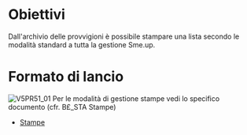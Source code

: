 # Obiettivi
Dall'archivio delle provvigioni è possibile stampare una lista secondo le modalità standard a tutta la gestione Sme.up.
# Formato di lancio
![V5PR51_01](http://localhost:3000/immagini/MBDOC_OGG-P_V5PR51/V5PR51_01.png)
Per le modalità di gestione stampe vedi lo specifico documento (cfr. B£_STA Stampe)
- [Stampe](Sorgenti/MB/DOC_OPE/B£_STA)

